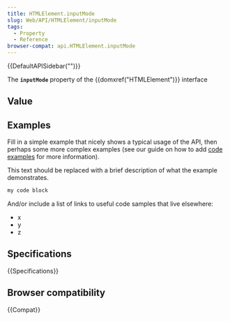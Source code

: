 ```yaml
---
title: HTMLElement.inputMode
slug: Web/API/HTMLElement/inputMode
tags:
  - Property
  - Reference
browser-compat: api.HTMLElement.inputMode
---
```

{{DefaultAPISidebar("")}}

The **`inputMode`** property of the {{domxref("HTMLElement")}} interface 

## Value



## Examples

Fill in a simple example that nicely shows a typical usage of the API, then perhaps some more complex examples (see our guide on how to add [code examples](/en-US/docs/MDN/Contribute/Structures/Code_examples) for more information).

This text should be replaced with a brief description of what the example demonstrates.

```js
my code block
```

And/or include a list of links to useful code samples that live elsewhere:

*   x
*   y
*   z

## Specifications

{{Specifications}}

## Browser compatibility

{{Compat}}


